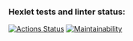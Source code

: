 ### Hexlet tests and linter status:
[![Actions Status](https://github.com/AngelAzrail/frontend-project-lvl2/workflows/hexlet-check/badge.svg)](https://github.com/AngelAzrail/check-difference/actions)
[![Maintainability](https://api.codeclimate.com/v1/badges/a99a88d28ad37a79dbf6/maintainability)](https://codeclimate.com/github/AngelAzrail/frontend-project-lvl2)